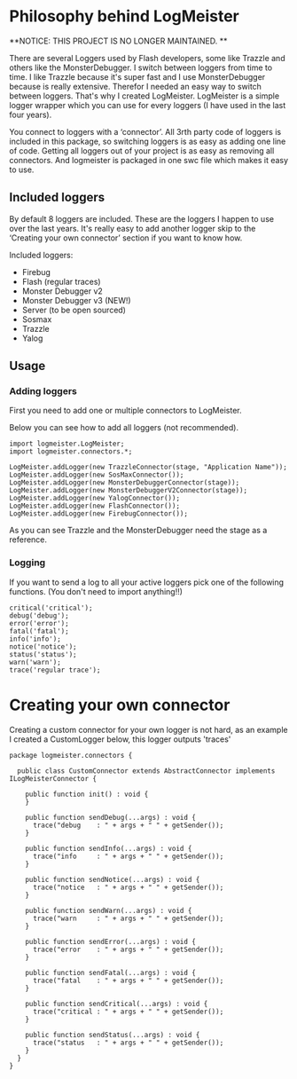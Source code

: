 # Philosophy behind LogMeister

**NOTICE: THIS PROJECT IS NO LONGER MAINTAINED. **

There are several Loggers used by Flash developers, some like Trazzle and others like the MonsterDebugger. I switch between loggers from time to time. I like Trazzle because it's super fast and I use MonsterDebugger because is really extensive. Therefor I needed an easy way to switch between loggers. That's why I created LogMeister. LogMeister is a simple logger wrapper which you can use for every loggers (I have used in the last four years).

You connect to loggers with a ‘connector’. All 3rth party code of loggers is included in this package, so switching loggers is as easy as adding one line of code. Getting all loggers out of your project is as easy as removing all connectors. And logmeister is packaged in one swc file which makes it easy to use.

## Included loggers

By default 8 loggers are included. These are the loggers I happen to use over the last years. It's really easy to add another logger skip to the ‘Creating your own connector’ section if you want to know how.

Included loggers:

* Firebug
* Flash (regular traces)
* Monster Debugger v2
* Monster Debugger v3 (NEW!)
* Server (to be open sourced)
* Sosmax
* Trazzle
* Yalog

## Usage

### Adding loggers

First you need to add one or multiple connectors to LogMeister.

Below you can see how to add all loggers (not recommended).

```as3
import logmeister.LogMeister;
import logmeister.connectors.*;

LogMeister.addLogger(new TrazzleConnector(stage, "Application Name"));
LogMeister.addLogger(new SosMaxConnector());
LogMeister.addLogger(new MonsterDebuggerConnector(stage));
LogMeister.addLogger(new MonsterDebuggerV2Connector(stage));
LogMeister.addLogger(new YalogConnector());
LogMeister.addLogger(new FlashConnector());
LogMeister.addLogger(new FirebugConnector());
```

As you can see Trazzle and the MonsterDebugger need the stage as a reference.

### Logging

If you want to send a log to all your active loggers pick one of the following functions. (You don't need to import anything!!)

```as3
critical('critical');
debug('debug');
error('error');
fatal('fatal');
info('info');
notice('notice');
status('status');
warn('warn');
trace('regular trace');
```

# Creating your own connector

Creating a custom connector for your own logger is not hard, as an example I created a CustomLogger below, this logger outputs 'traces'

```as3
package logmeister.connectors {

  public class CustomConnector extends AbstractConnector implements ILogMeisterConnector {

    public function init() : void {
    }

    public function sendDebug(...args) : void {
      trace("debug    : " + args + " " + getSender());
    }

    public function sendInfo(...args) : void {
      trace("info     : " + args + " " + getSender());
    }

    public function sendNotice(...args) : void {
      trace("notice   : " + args + " " + getSender());
    }

    public function sendWarn(...args) : void {
      trace("warn     : " + args + " " + getSender());
    }

    public function sendError(...args) : void {
      trace("error    : " + args + " " + getSender());
    }

    public function sendFatal(...args) : void {
      trace("fatal    : " + args + " " + getSender());
    }

    public function sendCritical(...args) : void {
      trace("critical : " + args + " " + getSender());
    }

    public function sendStatus(...args) : void {
      trace("status   : " + args + " " + getSender());
    }
  }
}
```
